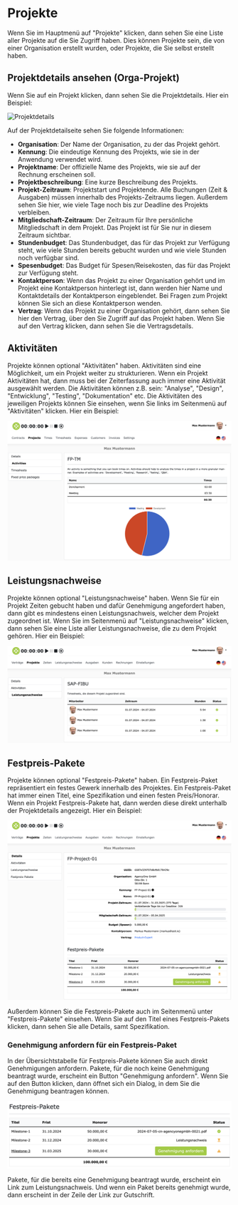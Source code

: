 # Projekte

Wenn Sie im Hauptmenü auf "Projekte" klicken, dann sehen Sie eine Liste aller Projekte auf die Sie Zugriff haben.
Dies können Projekte sein, die von einer Organisation erstellt wurden, oder Projekte, die Sie selbst erstellt haben.

## Projektdetails ansehen (Orga-Projekt)

Wenn Sie auf ein Projekt klicken, dann sehen Sie die Projektdetails. Hier ein Beispiel:

![Projektdetails](../img/context-freelance/project-col-info-de.png)

Auf der Projektdetailseite sehen Sie folgende Informationen:

- **Organisation**: Der Name der Organisation, zu der das Projekt gehört.
- **Kennung**: Die eindeutige Kennung des Projekts, wie sie in der Anwendung verwendet wird.
- **Projektname**: Der offizielle Name des Projekts, wie sie auf der Rechnung erscheinen soll.
- **Projektbeschreibung**: Eine kurze Beschreibung des Projekts.
- **Projekt-Zeitraum**: Projektstart und Projektende. Alle Buchungen (Zeit & Ausgaben) müssen innerhalb des Projekts-Zeitraums liegen. Außerdem sehen Sie hier, wie viele Tage noch bis zur Deadline des Projekts verbleiben.
- **Mitgliedschaft-Zeitraum**: Der Zeitraum für Ihre persönliche Mitgliedschaft in dem Projekt. Das Projekt ist für Sie nur in diesem Zeitraum sichtbar.
- **Stundenbudget**: Das Stundenbudget, das für das Projekt zur Verfügung steht, wie viele Stunden bereits gebucht wurden und wie viele Stunden noch verfügbar sind.
- **Spesenbudget**: Das Budget für Spesen/Reisekosten, das für das Projekt zur Verfügung steht.
- **Kontaktperson**: Wenn das Projekt zu einer Organisation gehört und im Projekt eine Kontaktperson hinterlegt ist, dann werden hier Name und Kontaktdetails der Kontaktperson eingeblendet. Bei Fragen zum Projekt können Sie sich an diese Kontaktperson wenden.
- **Vertrag**: Wenn das Projekt zu einer Organisation gehört, dann sehen Sie hier den Vertrag, über den Sie Zugriff auf das Projekt haben. Wenn Sie auf den Vertrag klicken, dann sehen Sie die Vertragsdetails.

## Aktivitäten

Projekte können optional "Aktivitäten" haben. 
Aktivitäten sind eine Möglichkeit, um ein Projekt weiter zu strukturieren.
Wenn ein Projekt Aktivitäten hat, dann muss bei der Zeiterfassung auch immer eine Aktivität ausgewählt werden.
Die Aktivitäten können z.B. sein: "Analyse", "Design", "Entwicklung", "Testing", "Dokumentation" etc. 
Die Aktivitäten des jeweiligen Projekts können Sie einsehen, wenn Sie links im Seitenmenü auf "Aktivitäten" klicken.
Hier ein Beispiel: 

![Aktivitäten](../img/context-freelance/project-activities-de.png)

## Leistungsnachweise

Projekte können optional "Leistungsnachweise" haben.
Wenn Sie für ein Projekt Zeiten gebucht haben und dafür Genehmigung angefordert haben, dann gibt es mindestens einen Leistungsnachweis, welcher dem Projekt zugeordnet ist.
Wenn Sie im Seitenmenü auf "Leistungsnachweise" klicken, dann sehen Sie eine Liste aller Leistungsnachweise, die zu dem Projekt gehören.
Hier ein Beispiel:

![Aktivitäten](../img/context-freelance/project-timesheets-de.png)

## Festpreis-Pakete

Projekte können optional "Festpreis-Pakete" haben.
Ein Festpreis-Paket repräsentiert ein festes Gewerk innerhalb des Projektes. 
Ein Festpreis-Paket hat immer einen Titel, eine Spezifikation und einen festen Preis/Honorar.
Wenn ein Projekt Festpreis-Pakete hat, dann werden diese direkt unterhalb der Projektdetails angezeigt. 
Hier ein Beispiel:

![Aktivitäten](../img/context-freelance/project-fpp-de.png)

Außerdem können Sie die Festpreis-Pakete auch im Seitenmenü unter "Festpreis-Pakete" einsehen.
Wenn Sie auf den Titel eines Festpreis-Pakets klicken, dann sehen Sie alle Details, samt Spezifikation.

### Genehmigung anfordern für ein Festpreis-Paket

In der Übersichtstabelle für Festpreis-Pakete können Sie auch direkt Genehmigungen anfordern.
Pakete, für die noch keine Genehmigung beantragt wurde, erscheint ein Button "Genehmigung anfordern".
Wenn Sie auf den Button klicken, dann öffnet sich ein Dialog, in dem Sie die Genehmigung beantragen können.

![Aktivitäten](../img/context-freelance/project-fpp-table-de.png)

Pakete, für die bereits eine Genehmigung beantragt wurde, erscheint ein Link zum Leistungsnachweis.
Und wenn ein Paket bereits genehmigt wurde, dann erscheint in der Zeile der Link zur Gutschrift.
